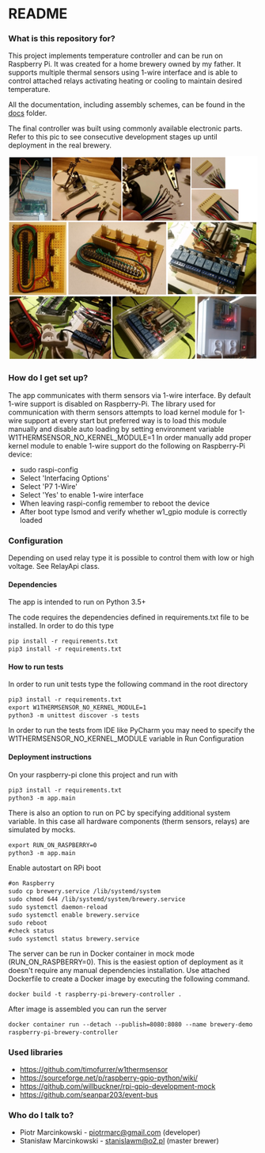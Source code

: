 # README #

### What is this repository for? ###

This project implements temperature controller and can be run on Raspberry Pi. 
It was created for a home brewery owned by my father. 
It supports multiple thermal sensors using 1-wire interface and is able to control attached relays activating heating or cooling to maintain desired temperature. 

All the documentation, including assembly schemes, can be found in the [docs](docs) folder. 

The final controller was built using commonly available electronic parts. Refer to this pic to see consecutive development stages up until deployment in the real brewery.

![Assembly scheme](docs/other/hardware.jpg)


### How do I get set up? ###

The app communicates with therm sensors via 1-wire interface. 
By default 1-wire support is disabled on Raspberry-Pi. The library
used for communication with therm sensors attempts to load kernel
module for 1-wire support at every start but preferred way is to
load this module manually and disable auto loading by setting
environment variable W1THERMSENSOR_NO_KERNEL_MODULE=1
In order manually add proper kernel module to enable 1-wire support
do the following on Raspberry-Pi device:
- sudo raspi-config
- Select 'Interfacing Options'
- Select 'P7 1-Wire'
- Select 'Yes' to enable 1-wire interface
- When leaving raspi-config remember to reboot the device
- After boot type lsmod and verify whether w1_gpio module is correctly loaded  

### Configuration ####

Depending on used relay type it is possible to control them with low or high voltage. See RelayApi class. 

#### Dependencies ####

The app is intended to run on Python 3.5+

The code requires the dependencies defined in requirements.txt file to be installed. In order to do this type 

```  
pip install -r requirements.txt
pip3 install -r requirements.txt
```

#### How to run tests ####
In order to run unit tests type the following command in the root directory

```
pip3 install -r requirements.txt
export W1THERMSENSOR_NO_KERNEL_MODULE=1
python3 -m unittest discover -s tests
```

In order to run the tests from IDE like PyCharm you may need to specify
the W1THERMSENSOR_NO_KERNEL_MODULE variable in Run Configuration

#### Deployment instructions ####
On your raspberry-pi clone this project and run with

```
pip3 install -r requirements.txt
python3 -m app.main
```

There is also an option to run on PC by specifying additional system variable.
In this case all hardware components (therm sensors, relays) are simulated by mocks.

```
export RUN_ON_RASPBERRY=0
python3 -m app.main
```

Enable autostart on RPi boot

```
#on Raspberry
sudo cp brewery.service /lib/systemd/system
sudo chmod 644 /lib/systemd/system/brewery.service
sudo systemctl daemon-reload
sudo systemctl enable brewery.service
sudo reboot
#check status
sudo systemctl status brewery.service
```

The server can be run in Docker container in mock mode (RUN_ON_RASPBERRY=0).
This is the easiest option of deployment as it doesn't require any manual
dependencies installation. Use attached Dockerfile to create a Docker image 
by executing the following command.

```
docker build -t raspberry-pi-brewery-controller .
```

After image is assembled you can run the server 

```
docker container run --detach --publish=8080:8080 --name brewery-demo raspberry-pi-brewery-controller
```

### Used libraries ###
* https://github.com/timofurrer/w1thermsensor
* https://sourceforge.net/p/raspberry-gpio-python/wiki/
* https://github.com/willbuckner/rpi-gpio-development-mock
* https://github.com/seanpar203/event-bus

### Who do I talk to? ###

* Piotr Marcinkowski - piotrmarc@gmail.com (developer)
* Stanisław Marcinkowski - stanislawm@o2.pl (master brewer)

